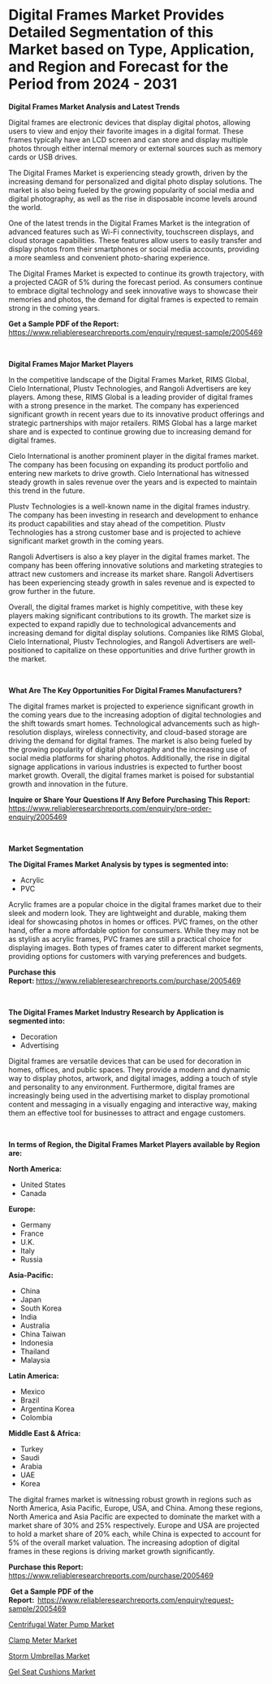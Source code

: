 <p><h1>Digital Frames Market Provides Detailed Segmentation of this Market based on Type, Application, and Region and Forecast for the Period from 2024 - 2031</h1></p><p><strong>Digital Frames Market Analysis and Latest Trends</strong></p>
<p><p>Digital frames are electronic devices that display digital photos, allowing users to view and enjoy their favorite images in a digital format. These frames typically have an LCD screen and can store and display multiple photos through either internal memory or external sources such as memory cards or USB drives.</p><p>The Digital Frames Market is experiencing steady growth, driven by the increasing demand for personalized and digital photo display solutions. The market is also being fueled by the growing popularity of social media and digital photography, as well as the rise in disposable income levels around the world.</p><p>One of the latest trends in the Digital Frames Market is the integration of advanced features such as Wi-Fi connectivity, touchscreen displays, and cloud storage capabilities. These features allow users to easily transfer and display photos from their smartphones or social media accounts, providing a more seamless and convenient photo-sharing experience.</p><p>The Digital Frames Market is expected to continue its growth trajectory, with a projected CAGR of 5% during the forecast period. As consumers continue to embrace digital technology and seek innovative ways to showcase their memories and photos, the demand for digital frames is expected to remain strong in the coming years.</p></p>
<p><strong>Get a Sample PDF of the Report:&nbsp;</strong> <a href="https://www.reliableresearchreports.com/enquiry/request-sample/2005469">https://www.reliableresearchreports.com/enquiry/request-sample/2005469</a></p>
<p>&nbsp;</p>
<p><strong>Digital Frames Major Market Players</strong></p>
<p><p>In the competitive landscape of the Digital Frames Market, RIMS Global, Cielo International, Plustv Technologies, and Rangoli Advertisers are key players. Among these, RIMS Global is a leading provider of digital frames with a strong presence in the market. The company has experienced significant growth in recent years due to its innovative product offerings and strategic partnerships with major retailers. RIMS Global has a large market share and is expected to continue growing due to increasing demand for digital frames.</p><p>Cielo International is another prominent player in the digital frames market. The company has been focusing on expanding its product portfolio and entering new markets to drive growth. Cielo International has witnessed steady growth in sales revenue over the years and is expected to maintain this trend in the future.</p><p>Plustv Technologies is a well-known name in the digital frames industry. The company has been investing in research and development to enhance its product capabilities and stay ahead of the competition. Plustv Technologies has a strong customer base and is projected to achieve significant market growth in the coming years.</p><p>Rangoli Advertisers is also a key player in the digital frames market. The company has been offering innovative solutions and marketing strategies to attract new customers and increase its market share. Rangoli Advertisers has been experiencing steady growth in sales revenue and is expected to grow further in the future.</p><p>Overall, the digital frames market is highly competitive, with these key players making significant contributions to its growth. The market size is expected to expand rapidly due to technological advancements and increasing demand for digital display solutions. Companies like RIMS Global, Cielo International, Plustv Technologies, and Rangoli Advertisers are well-positioned to capitalize on these opportunities and drive further growth in the market.</p></p>
<p>&nbsp;</p>
<p><strong>What Are The Key Opportunities For Digital Frames Manufacturers?</strong></p>
<p><p>The digital frames market is projected to experience significant growth in the coming years due to the increasing adoption of digital technologies and the shift towards smart homes. Technological advancements such as high-resolution displays, wireless connectivity, and cloud-based storage are driving the demand for digital frames. The market is also being fueled by the growing popularity of digital photography and the increasing use of social media platforms for sharing photos. Additionally, the rise in digital signage applications in various industries is expected to further boost market growth. Overall, the digital frames market is poised for substantial growth and innovation in the future.</p></p>
<p><strong>Inquire or Share Your Questions If Any Before Purchasing This Report:</strong> <a href="https://www.reliableresearchreports.com/enquiry/pre-order-enquiry/2005469">https://www.reliableresearchreports.com/enquiry/pre-order-enquiry/2005469</a></p>
<p>&nbsp;</p>
<p><strong>Market Segmentation</strong></p>
<p><strong>The Digital Frames Market Analysis by types is segmented into:</strong></p>
<p><ul><li>Acrylic</li><li>PVC</li></ul></p>
<p><p>Acrylic frames are a popular choice in the digital frames market due to their sleek and modern look. They are lightweight and durable, making them ideal for showcasing photos in homes or offices. PVC frames, on the other hand, offer a more affordable option for consumers. While they may not be as stylish as acrylic frames, PVC frames are still a practical choice for displaying images. Both types of frames cater to different market segments, providing options for customers with varying preferences and budgets.</p></p>
<p><strong>Purchase this Report:&nbsp;</strong><a href="https://www.reliableresearchreports.com/purchase/2005469">https://www.reliableresearchreports.com/purchase/2005469</a></p>
<p>&nbsp;</p>
<p><strong>The Digital Frames Market Industry Research by Application is segmented into:</strong></p>
<p><ul><li>Decoration</li><li>Advertising</li></ul></p>
<p><p>Digital frames are versatile devices that can be used for decoration in homes, offices, and public spaces. They provide a modern and dynamic way to display photos, artwork, and digital images, adding a touch of style and personality to any environment. Furthermore, digital frames are increasingly being used in the advertising market to display promotional content and messaging in a visually engaging and interactive way, making them an effective tool for businesses to attract and engage customers.</p></p>
<p>&nbsp;</p>
<p><strong>In terms of Region, the Digital Frames Market Players available by Region are:</strong></p>
<p>
    <p> <strong> North America: </strong>
        <ul>
            <li>United States</li>
            <li>Canada</li>
        </ul>
        </p> 
    <p> <strong> Europe: </strong>
        <ul>
            <li>Germany</li>
            <li>France</li>
            <li>U.K.</li>
            <li>Italy</li>
            <li>Russia</li>
        </ul>
        </p> 
    <p> <strong> Asia-Pacific: </strong>
        <ul>
            <li>China</li>
            <li>Japan</li>
            <li>South Korea</li>
            <li>India</li>
            <li>Australia</li>
            <li>China Taiwan</li>
            <li>Indonesia</li>
            <li>Thailand</li>
            <li>Malaysia</li>
        </ul>
        </p> 
    <p> <strong> Latin America: </strong>
        <ul>
            <li>Mexico</li>
            <li>Brazil</li>
            <li>Argentina Korea</li>
            <li>Colombia</li>
        </ul>
        </p> 
    <p> <strong> Middle East & Africa: </strong>
        <ul>
            <li>Turkey</li>
            <li>Saudi</li>
            <li>Arabia</li>
            <li>UAE</li>
            <li>Korea</li>
        </ul>
    </p>
    </p>
<p><p>The digital frames market is witnessing robust growth in regions such as North America, Asia Pacific, Europe, USA, and China. Among these regions, North America and Asia Pacific are expected to dominate the market with a market share of 30% and 25% respectively. Europe and USA are projected to hold a market share of 20% each, while China is expected to account for 5% of the overall market valuation. The increasing adoption of digital frames in these regions is driving market growth significantly.</p></p>
<p><strong>Purchase this Report: </strong><a href="https://www.reliableresearchreports.com/purchase/2005469">https://www.reliableresearchreports.com/purchase/2005469</a></p>
<p>&nbsp;<strong>Get a Sample PDF of the Report:&nbsp;&nbsp;</strong><a href="https://www.reliableresearchreports.com/enquiry/request-sample/2005469">https://www.reliableresearchreports.com/enquiry/request-sample/2005469</a></p>
<p><strong></strong></p>
<p><p><a href="https://issuu.com/reportprime-2/docs/centrifugal-water-pump-market-size-2030.pptx">Centrifugal Water Pump Market</a></p><p><a href="https://issuu.com/reportprime-2/docs/clamp-meter-market-size-2030.pptx">Clamp Meter Market</a></p><p><a href="https://github.com/gamblestampleyjenny50m5sl6/Market-Research-Report-List-1/blob/main/storm-umbrellas-market.md">Storm Umbrellas Market</a></p><p><a href="https://github.com/nicholepatriciadoylenwnrjr0/Market-Research-Report-List-1/blob/main/gel-seat-cushions-market.md">Gel Seat Cushions Market</a></p></p>